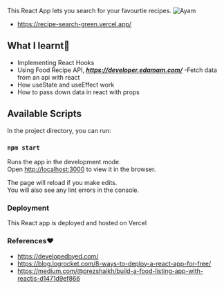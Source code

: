 This React App lets you search for your favourtie recipes.
![Ayam](https://user-images.githubusercontent.com/61579772/93289873-0417f480-f812-11ea-8e3d-7a55bf73bf18.PNG)

- https://recipe-search-green.vercel.app/


## What I learnt📐
- Implementing React Hooks
- Using Food Recipe API, ***https://developer.edamam.com/***
 -Fetch data from an api with react
- How useState and useEffect work
- How to pass down data in react with props


## Available Scripts

In the project directory, you can run:

### `npm start`

Runs the app in the development mode.<br />
Open [http://localhost:3000](http://localhost:3000) to view it in the browser.

The page will reload if you make edits.<br />
You will also see any lint errors in the console.



### Deployment

This React app is deployed and hosted on Vercel

### References❤
- https://developedbyed.com/
- https://blog.logrocket.com/8-ways-to-deploy-a-react-app-for-free/
- https://medium.com/@prezshaikh/build-a-food-listing-app-with-reactjs-d1471d9ef866


